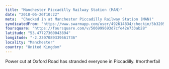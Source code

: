 ```yaml
---
title: "Manchester Piccadilly Railway Station (MAN)"
date: "2018-06-26T10:22"
meta:  "Checked in at Manchester Piccadilly Railway Station (MAN)"
syndicatedFrom: "https://www.swarmapp.com/user/492614834/checkin/5b3205f3a42362002cb4114c"
foursquare: "https://foursquare.com/v/506999693d7cfe42e733ab28"
latitude: "53.47727360043894"
longitude: "-2.2307089339661736"
locality: "Manchester"
country: "United Kingdom"
---
```

Power cut at Oxford Road has stranded everyone in Piccadilly. #northerfail
